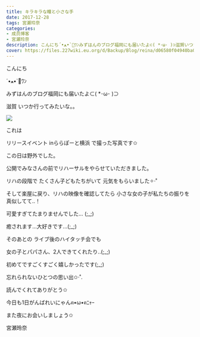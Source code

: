 ```yaml
---
title: キラキラな瞳と小さな手
date: 2017-12-28
tags: 宮瀬玲奈
categories: 
- 成员博客
- 宮瀬玲奈
description: こんにち‎´•ﻌ•`🐾ﾜﾝみずはんのブログ福岡にも届いたよ⊂( *･ω･ )⊃滋賀いつか行ってみたいな。。これはリリースイベント inららぽーと横浜...
cover: https://files.227wiki.eu.org/d/Backup/Blog/reina/d06580f04940ba06bb9d4d7a32c62.png 
---
```



こんにち

‎´•ﻌ•`🐾ﾜﾝ






みずはんのブログ福岡にも届いたよ⊂( *･ω･ )⊃



滋賀
いつか行ってみたいな。。












![](https://files.227wiki.eu.org/d/Backup/Blog/reina/d06580f04940ba06bb9d4d7a32c62.png)




これは

リリースイベント inららぽーと横浜
で撮った写真です✩






この日は野外でした。

公開でみなさんの前でリハーサルをやらせていただきました。




リハの段階で
たくさん子どもたちがいて
元気をもらいました✧‧˚




そして楽屋に戻り、リハの映像を確認してたら
小さな女の子が私たちの振りを真似してて..！




可愛すぎてたまりませんでした... (;_;)


癒されます...大好きです...(;_;)








そのあとの
ライブ後のハイタッチ会でも

女の子とパパさん、2人できてくれたり..(;_;)

初めてですごくすごく嬉しかったです(;_;)










忘れられないひとつの思い出✩‧˚.










読んでくれてありがとう✩

今日も1日がんばれいにゃんฅ•ω•ฅﾆｬｰ


また夜にお会いしましょう✩




宮瀬玲奈


